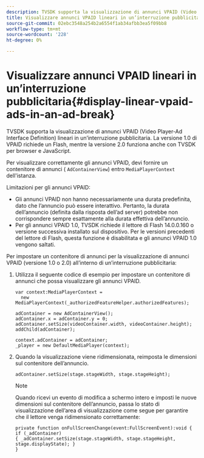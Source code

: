 ```yaml
---
description: TVSDK supporta la visualizzazione di annunci VPAID (Video Player-Ad Interface Definition) lineari in un’interruzione pubblicitaria. La versione 1.0 di VPAID richiede un Flash, mentre la versione 2.0 funziona anche con TVSDK per browser e JavaScript.
title: Visualizzare annunci VPAID lineari in un’interruzione pubblicitaria
source-git-commit: 02ebc3548a254b2a6554f1ab34afbb3ea5f09bb8
workflow-type: tm+mt
source-wordcount: '228'
ht-degree: 0%

---
```


# Visualizzare annunci VPAID lineari in un’interruzione pubblicitaria{#display-linear-vpaid-ads-in-an-ad-break}

TVSDK supporta la visualizzazione di annunci VPAID (Video Player-Ad Interface Definition) lineari in un’interruzione pubblicitaria. La versione 1.0 di VPAID richiede un Flash, mentre la versione 2.0 funziona anche con TVSDK per browser e JavaScript.

Per visualizzare correttamente gli annunci VPAID, devi fornire un contenitore di annunci ( `AdContainerView`) entro `MediaPlayerContext` dell&#39;istanza.

Limitazioni per gli annunci VPAID:

* Gli annunci VPAID non hanno necessariamente una durata predefinita, dato che l’annuncio può essere interattivo. Pertanto, la durata dell’annuncio (definita dalla risposta dell’ad server) potrebbe non corrispondere sempre esattamente alla durata effettiva dell’annuncio.
* Per gli annunci VPAID 1.0, TVSDK richiede il lettore di Flash 14.0.0.160 o versione successiva installato sul dispositivo. Per le versioni precedenti del lettore di Flash, questa funzione è disabilitata e gli annunci VPAID 1.0 vengono saltati.

Per impostare un contenitore di annunci per la visualizzazione di annunci VPAID (versione 1.0 o 2.0) all’interno di un’interruzione pubblicitaria:

1. Utilizza il seguente codice di esempio per impostare un contenitore di annunci che possa visualizzare gli annunci VPAID.

   ```
   var context:MediaPlayerContext =  
     new MediaPlayerContext(_authorizedFeatureHelper.authorizedFeatures); 
   
   adContainer = new AdContainerView(); 
   adContainer.x = adContainer.y = 0; 
   adContainer.setSize(videoContainer.width, videoContainer.height); 
   addChild(adContainer); 
   
   context.adContainer = adContainer; 
   _player = new DefaultMediaPlayer(context);
   ```

1. Quando la visualizzazione viene ridimensionata, reimposta le dimensioni sul contenitore dell’annuncio.

   ```
   adContainer.setSize(stage.stageWidth, stage.stageHeight);
   ```

   >[!NOTE]
   >
   >Quando ricevi un evento di modifica a schermo intero e imposti le nuove dimensioni sul contenitore dell’annuncio, passa lo stato di visualizzazione dell’area di visualizzazione come segue per garantire che il lettore venga ridimensionato correttamente:
   >
   >```
   >private function onFullScreenChange(event:FullScreenEvent):void { 
   >if (_adContainer) 
   >{ _adContainer.setSize(stage.stageWidth, stage.stageHeight, stage.displayState); } 
   >}
   >```
   >
